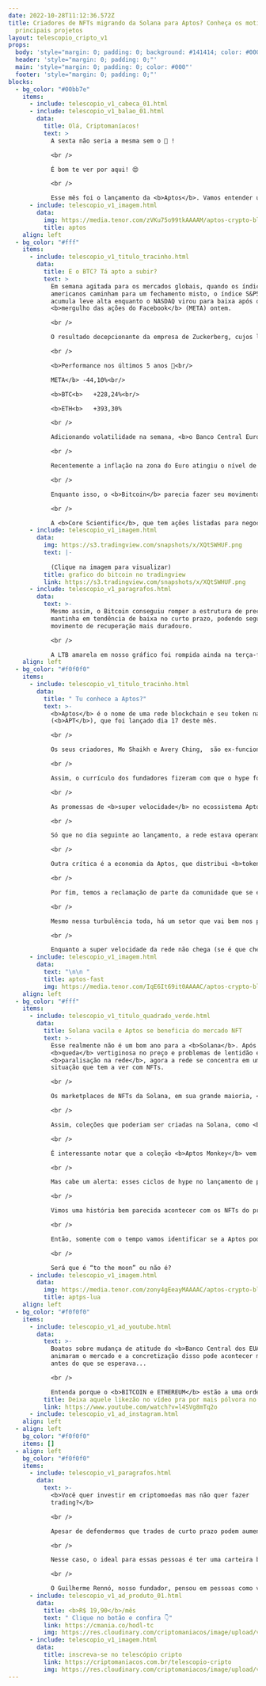 ```yaml
---
date: 2022-10-28T11:12:36.572Z
title: Criadores de NFTs migrando da Solana para Aptos? Conheça os motivos e
  principais projetos
layout: telescopio_cripto_v1
props:
  body: 'style="margin: 0; padding: 0; background: #141414; color: #000"'
  header: 'style="margin: 0; padding: 0;"'
  main: 'style="margin: 0; padding: 0; color: #000"'
  footer: 'style="margin: 0; padding: 0;"'
blocks:
  - bg_color: "#00bb7e"
    items:
      - include: telescopio_v1_cabeca_01.html
      - include: telescopio_v1_balao_01.html
        data:
          title: Olá, Criptomaníacos!
          text: >
            A sexta não seria a mesma sem o 🔭 !

            <br />

            É bom te ver por aqui! 😍

            <br />

            Esse mês foi o lançamento da <b>Aptos</b>. Vamos entender um pouco mais do projeto, suas polêmicas e o momento atual (e saber o que a <b>Solana</b> tem a ver com isso).
      - include: telescopio_v1_imagem.html
        data:
          img: https://media.tenor.com/zVKu75o99tkAAAAM/aptos-crypto-blockchain.gif
          title: aptos
    align: left
  - bg_color: "#fff"
    items:
      - include: telescopio_v1_titulo_tracinho.html
        data:
          title: E o BTC? Tá apto a subir?
          text: >
            Em semana agitada para os mercados globais, quando os índices
            americanos caminham para um fechamento misto, o índice S&P500
            acumula leve alta enquanto o NASDAQ virou para baixa após o
            <b>mergulho das ações do Facebook</b> (META) ontem.

            <br />

            O resultado decepcionante da empresa de Zuckerberg, cujos lucros caíram mais da metade frente ao mesmo período do ano passado, fez suas ações perderem 1/4 do seu valor de mercado ontem e 75% desde a máxima registrada.

            <br />

            <b>Performance nos últimos 5 anos 👀<br/>

            META</b> -44,10%<br/>

            <b>BTC<b> 	+228,24%<br/>

            <b>ETH<b> 	+393,30%

            <br />

            Adicionando volatilidade na semana, <b>o Banco Central Europeu aumentou ontem suas taxas de juros em 0,75% novamente</b>, levando ao maior patamar desde 2009, além de comunicar a intenção de continuar o movimento até controlar a inflação.

            <br />

            Recentemente a inflação na zona do Euro atingiu o nível de 10%, pressionada principalmente pelo custo de energia, enquanto a meta do BCE é de apenas 2%. 🤯

            <br />

            Enquanto isso, o <b>Bitcoin</b> parecia fazer seu movimento à parte, chegando a acumular mais de <b>7% de valorização</b> na semana, mas acabou sendo impactado pelos eventos mencionados ontem, bem como a <b>iminente falência do seu maior minerador</b>.

            <br />

            A <b>Core Scientific</b>, que tem ações listadas para negociação na NASDAQ e caíram 78% ontem, disse que pode não ser capaz de honrar com pagamentos nos próximos dias e entrar com pedido de falência junto aos órgãos americanos.
      - include: telescopio_v1_imagem.html
        data:
          img: https://s3.tradingview.com/snapshots/x/XQtSWHUF.png
          text: |-
            
            (Clique na imagem para visualizar)
          title: grafico do bitcoin no tradingview
          link: https://s3.tradingview.com/snapshots/x/XQtSWHUF.png
      - include: telescopio_v1_paragrafos.html
        data:
          text: >-
            Mesmo assim, o Bitcoin conseguiu romper a estrutura de preços que o
            mantinha em tendência de baixa no curto prazo, podendo seguir em
            movimento de recuperação mais duradouro.

            <br />

            A LTB amarela em nosso gráfico foi rompida ainda na terça-feira, levando inclusive à superação do último topo local em US$20.500, <b>confirmando uma tendência de alta no curto prazo</b> pela análise técnica clássica.
    align: left
  - bg_color: "#f0f0f0"
    items:
      - include: telescopio_v1_titulo_tracinho.html
        data:
          title: " Tu conhece a Aptos?"
          text: >-
            <b>Aptos</b> é o nome de uma rede blockchain e seu token nativo
            (<b>APT</b>), que foi lançado dia 17 deste mês. 

            <br />

            Os seus criadores, Mo Shaikh e Avery Ching,  são ex-funcionários da <b>Meta</b> e trabalhavam com o setor de blockchain da empresa, que é a controladora do Facebook, Whatsapp e Instagram. 

            <br />

            Assim, o currículo dos fundadores fizeram com que o hype fosse bem forte em cima da Aptos. Com <b>350 milhões de dólares em rodadas de investimentos</b>, a plataforma foi avaliada em 2 bilhões de dólares.

            <br />

            As promessas de <b>super velocidade</b> no ecossistema Aptos fez com que ele fosse apelidado de “Matador da Solana”.

            <br />

            Só que no dia seguinte ao lançamento, a rede estava operando apenas <b>4 transações por segundo</b>, o que foi bem decepcionante. Segundo os seus desenvolvedores, a velocidade será aumentada à medida que os projetos construídos em sua blockchain avancem.

            <br />

            Outra crítica é a economia da Aptos, que distribui <b>tokens demais para os desenvolvedores</b>.

            <br />

            Por fim, temos a reclamação de parte da comunidade que se elegeu para um airdrop de APT, mas não recebeu os tokens.

            <br />

            Mesmo nessa turbulência toda, há um setor que vai bem nos primeiros dias da Aptos: o de <b>NFTs</b>.

            <br />

            Enquanto a super velocidade da rede não chega (se é que chega…), vamos aprofundar mais sobre o mercado de tokens não-fungíveis da Aptos.
      - include: telescopio_v1_imagem.html
        data:
          text: "\n\n "
          title: aptos-fast
          img: https://media.tenor.com/IqE6It69it0AAAAC/aptos-crypto-blockchain.gif
    align: left
  - bg_color: "#fff"
    items:
      - include: telescopio_v1_titulo_quadrado_verde.html
        data:
          title: Solana vacila e Aptos se beneficia do mercado NFT
          text: >-
            Esse realmente não é um bom ano para a <b>Solana</b>. Após uma
            <b>queda</b> vertiginosa no preço e problemas de lentidão e
            <b>paralisação na rede</b>, agora a rede se concentra em uma má
            situação que tem a ver com NFTs.

            <br />

            Os marketplaces de NFTs da Solana, em sua grande maioria, <b>aboliram a obrigatoriedade de  pagamento de royalties (comissões) para os criadores de coleções NFTs</b> vendidas em suas plataformas. Se isso pode atrair negociantes, desagrada bastante os criadores e projetos, certo?

            <br />

            Assim, coleções que poderiam ser criadas na Solana, como <b>Zodiac World, Mogu Dragonz e Top Sharks</b>, estão preferindo ir para a Aptos. E até mesmo projetos que já estão em andamento, como o <b>Okay Bulls</b>, estão optando pela rede recém lançada.

            <br />

            É interessante notar que a coleção <b>Aptos Monkey</b> vem desbancando as famosas coleções da rede Solana e Ethereum em volume de negociação diário. Outro projeto que já merece destaque é o <b>Aptomingos</b>.

            <br />

            Mas cabe um alerta: esses ciclos de hype no lançamento de projetos muitas vezes não duram demais. 

            <br />

            Vimos uma história bem parecida acontecer com os NFTs do protocolo <b>NEAR</b>. Se muitos acreditaram que os projetos migrariam em definitivo para lá, a coisa toda não passou de uma fase apenas. Hoje em dia o volume de negociações de NFTs por lá é sem nenhuma expressão.

            <br />

            Então, somente com o tempo vamos identificar se a Aptos pode tomar espaço real da Solana ou se vemos apenas mais um hype em cima de um projeto que não passará de promessas…

            <br />

            Será que é “to the moon” ou não é?
      - include: telescopio_v1_imagem.html
        data:
          img: https://media.tenor.com/zony4gEeayMAAAAC/aptos-crypto-blockchain.gif
          title: aptps-lua
    align: left
  - bg_color: "#f0f0f0"
    items:
      - include: telescopio_v1_ad_youtube.html
        data:
          text: >-
            Boatos sobre mudança de atitude do <b>Banco Central dos EUA</b>
            animaram o mercado e a concretização disso pode acontecer muito
            antes do que se esperava...

            <br />

            Entenda porque o <b>BITCOIN e ETHEREUM</b> estão a uma ordem de explodirem!
          title: Deixa aquele likezão no vídeo pra por mais pólvora no preço do Bitcoin.
          link: https://www.youtube.com/watch?v=l4SVg8mTq2o
      - include: telescopio_v1_ad_instagram.html
    align: left
  - align: left
    bg_color: "#f0f0f0"
    items: []
  - align: left
    bg_color: "#f0f0f0"
    items:
      - include: telescopio_v1_paragrafos.html
        data:
          text: >-
            <b>Você quer investir em criptomoedas mas não quer fazer
            trading?</b>

            <br />

            Apesar de defendermos que trades de curto prazo podem aumentar sua rentabilidade, entendemos que nem todo mundo tem o tempo disponível pra operar.

            <br />

            Nesse caso, o ideal para essas pessoas é ter uma carteira bem fundamentada para o longo prazo, cujo objetivo seja acumular Bitcoins.

            <br />

            O Guilherme Rennó, nosso fundador, pensou em pessoas como você e decidiu criar a Carteira HODL, voltada para quem quer dar o primeiro passo no mercado cripto sem se preocupar em operar todo dia.
      - include: telescopio_v1_ad_produto_01.html
        data:
          title: <b>R$ 19,90</b>/mês
          text: " Clique no botão e confira 👇"
          link: https://cmania.co/hodl-tc
          img: https://res.cloudinary.com/criptomaniacos/image/upload/v1661372975/telescopio/produtos/logo_carteira_hodl_mhzjq6.png
      - include: telescopio_v1_imagem.html
        data:
          title: inscreva-se no telescópio cripto
          link: https://criptomaniacos.com.br/telescopio-cripto
          img: https://res.cloudinary.com/criptomaniacos/image/upload/v1662133224/telescopio/inscreva-se-telescopio.png
---
```

